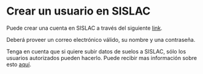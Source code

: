 # Crear un usuario en SISLAC

Puede crear una cuenta en SISLAC a través del siguiente [link](http://54.229.242.119/sislac/es/users/sign_up).

Deberá proveer un correo electrónico válido, su nombre y una contraseña.

Tenga en cuenta que si quiere subir datos de suelos a SISLAC, sólo los usuarios autorizados pueden hacerlo. Puede recibir mas información sobre esto [aquí](/es/user-auth.md).
